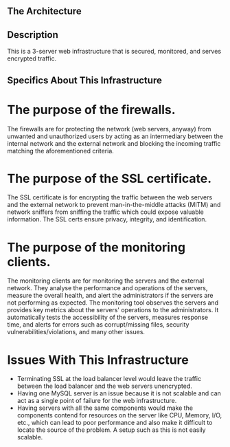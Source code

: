 ## The Architecture

## Description

This is a 3-server web infrastructure that is secured, monitored, and serves encrypted traffic.

## Specifics About This Infrastructure

# The purpose of the firewalls.

The firewalls are for protecting the network (web servers, anyway) from unwanted and unauthorized users by acting as an intermediary between the internal network and the external network and blocking the incoming traffic matching the aforementioned criteria.

# The purpose of the SSL certificate.

The SSL certificate is for encrypting the traffic between the web servers and the external network to prevent man-in-the-middle attacks (MITM) and network sniffers from sniffing the traffic which could expose valuable information. The SSL certs ensure privacy, integrity, and identification.

# The purpose of the monitoring clients.

The monitoring clients are for monitoring the servers and the external network. They analyse the performance and operations of the servers, measure the overall health, and alert the administrators if the servers are not performing as expected. The monitoring tool observes the servers and provides key metrics about the servers' operations to the administrators. It automatically tests the accessibility of the servers, measures response time, and alerts for errors such as corrupt/missing files, security vulnerabilities/violations, and many other issues.

# Issues With This Infrastructure

- Terminating SSL at the load balancer level would leave the traffic between the load balancer and the web servers unencrypted.
- Having one MySQL server is an issue because it is not scalable and can act as a single point of failure for the web infrastructure.
- Having servers with all the same components would make the components contend for resources on the server like CPU, Memory, I/O, etc., which can lead to poor performance and also make it difficult to locate the source of the problem. A setup such as this is not easily scalable.